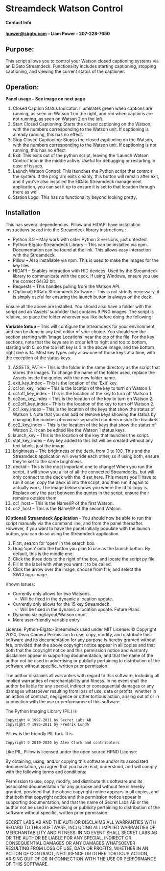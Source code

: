# Streamdeck Watson Control
#### Contact Info
#### lpower@sbgtv.com – Liam Power - 207-228-7650

## Purpose:
This script allows you to control your Watson closed captioning systems via an ElGato Streamdeck. Functionality includes starting captioning, stopping captioning, and viewing the current status of the captioner. 
## Operation:
**Panel usage – See image on next page**
1.	Closed Caption Status Indicator: Illuminates green when captions are running, as seen on Watson 1 on the right, and red when captions are not running, as seen on Watson 2 on the left. 
2.	Start Closed Captioning: Starts the closed captioning on the Watson, with the numbers corresponding to the Watson unit. If captioning is already running, this has no effect.
3.	Stop Closed Captioning: Stopss the closed captioning on the Watson, with the numbers corresponding to the Watson unit. If captioning is not running, this has no effect
4.	Exit: This exits out of the python script, leaving the ‘Launch Watson Control’ icon in the middle active. Useful for debugging or restarting in case of issues.
5.	Launch Watson Control: This launches the Python script that controls the system. If the program exits cleanly, this button will remain after exit, and if you’ve also installed the ElGato Streamdeck management application, you can set it up to ensure it is set to that location through there as well.
6.	Station Logo: This has no functionality beyond looking pretty.
 

## Installation 
This has several dependencies. Pillow and HIDAPI have installation instructions baked into the Streamdeck library instructions.:
- Python 3.9 – May work with older Python 3 versions, just untested.
- Python-Elgato-Streamdeck Library – This can be installed via npm. Documentation can be found at the link. This allows easy interaction with the Streamdeck.
- Pillow – Also installable via npm. This is used to make the images for the key tiles.
- HIDAPI – Enables interaction with HID devices. Used by the Streamdeck library to communicate with the deck. If using Windows, ensure you use the correct 64/32 bit.
- Requests – This handles pulling from the Watson API.
- (Optional) ElGato Streamdeck Software – This is not strictly necessary, it is simply useful for ensuring the launch button is always on the deck.

Ensure all the above are installed. You should also have a folder with the script and an ‘Assets’ subfolder that contains 9 PNG images. The script is relative, so place the folder wherever you like before doing the following:

**Variable Setup** – This will configure the Streamdeck for your environment, and can be done in any text editor of your choice. You should see the section starting with ‘Image Locations’ near the top of the file. For the key sections, note that the keys are in order left to right and top to bottom, starting with 0, so the top left key is 0 in the above image, and the bottom right one is 14. Most key types only allow one of those keys at a time, with the exception of the status keys.
1.	ASSETS_PATH – This is the folder in the same directory as the script that stores the images. To change the name of the folder used, replace the Assets inside the quotes with the new folder name.
2.	exit_key_index – This is the location of the ‘Exit’ key.
3.	cc1on_key_index – This is the location of the key to turn on Watson 1.
4.	cc1off_key_index – This is the location of the key to turn off Watson 1.
5.	cc2on_key_index – This is the location of the key to turn on Watson 2.
6.	cc2off_key_index – This is the location of the key to turn off Watson 2.
7.	cc1_key_index – This is the location of the keys that show the status of Watson 1. Note that you can add or remove keys showing the status by changing the number of comma-separated numbers inside the brackets.
8.	cc2_key_index – This is the location of the keys that show the status of Watson 2. It can be edited like the Watson 1 status keys.
9.	launch_key – This is the location of the key that launches the script.
10.	stat_key_index – Any key added to this list will be created without any text labels, just the image.
11.	brightness – The brightness of the deck, from 0 to 100. This and the Streamdeck application will override each other, so if using both, ensure they’re set to the same brightness.
12.	deckid – This is the most important one to change! When you run the script, it will show you a list of all the connected Streamdecks, but will only connect to the deck with the id set here. This means you’ll have to run it once, copy the deck id into the script, and then run it again to actually work. The image below shows you where the id to copy is. Replace only the part between the quotes in the script, ensure the r remains outside them.
13.	cc1_host – This is the Name/IP of the first Watson.
14.	cc2_host – This is the Name/IP of the second Watson.
 
**(Optional) Streamdeck Application** - You should now be able to run the script manually via the command line, and from the panel thereafter. However, if you want to have the panel initially populate with the launch button, you can do so using the Streamdeck application.
1.	First, search for ‘open’ in the search box.
2.	Drag ‘open’ onto the button you plan to use as the launch button. By default, this is the middle one.
3.	Click the three dots to the right of the box, and locate the script py file.
4.	Fill in the label with what you want it to be called.
5.	Click the arrow over the image, choose from file, and select the SWCLogo image.
 
Known Issues:
- Currently only allows for two Watsons.
  - Will be fixed in the dynamic allocation update.
- Currently only allows for the 15 key Streamdeck. 
  - Will be fixed in the dynamic allocation update.
Future Plans: 
- Dynamic sizing/layout/Watson count
- More user-friendly variable entry



License:
Python-Elgato-Streamdeck used under MIT License:
© Copyright 2020, Dean Camera
Permission to use, copy, modify, and distribute this software
and its documentation for any purpose is hereby granted without
fee, provided that the above copyright notice appear in all
copies and that both that the copyright notice and this
permission notice and warranty disclaimer appear in supporting
documentation, and that the name of the author not be used in
advertising or publicity pertaining to distribution of the
software without specific, written prior permission.

The author disclaims all warranties with regard to this
software, including all implied warranties of merchantability
and fitness.  In no event shall the author be liable for any
special, indirect or consequential damages or any damages
whatsoever resulting from loss of use, data or profits, whether
in an action of contract, negligence or other tortious action,
arising out of or in connection with the use or performance of
this software.



The Python Imaging Library (PIL) is

    Copyright © 1997-2011 by Secret Labs AB
    Copyright © 1995-2011 by Fredrik Lundh

Pillow is the friendly PIL fork. It is

    Copyright © 2010-2020 by Alex Clark and contributors

Like PIL, Pillow is licensed under the open source HPND License:

By obtaining, using, and/or copying this software and/or its associated
documentation, you agree that you have read, understood, and will comply
with the following terms and conditions:

Permission to use, copy, modify, and distribute this software and its
associated documentation for any purpose and without fee is hereby granted,
provided that the above copyright notice appears in all copies, and that
both that copyright notice and this permission notice appear in supporting
documentation, and that the name of Secret Labs AB or the author not be
used in advertising or publicity pertaining to distribution of the software
without specific, written prior permission.

SECRET LABS AB AND THE AUTHOR DISCLAIMS ALL WARRANTIES WITH REGARD TO THIS SOFTWARE, INCLUDING ALL IMPLIED WARRANTIES OF MERCHANTABILITY AND FITNESS.
IN NO EVENT SHALL SECRET LABS AB OR THE AUTHOR BE LIABLE FOR ANY SPECIAL, INDIRECT OR CONSEQUENTIAL DAMAGES OR ANY DAMAGES WHATSOEVER RESULTING FROM LOSS OF USE, DATA OR PROFITS, WHETHER IN AN ACTION OF CONTRACT, NEGLIGENCE OR OTHER TORTIOUS ACTION, ARISING OUT OF OR IN CONNECTION WITH THE USE OR PERFORMANCE OF THIS SOFTWARE.
